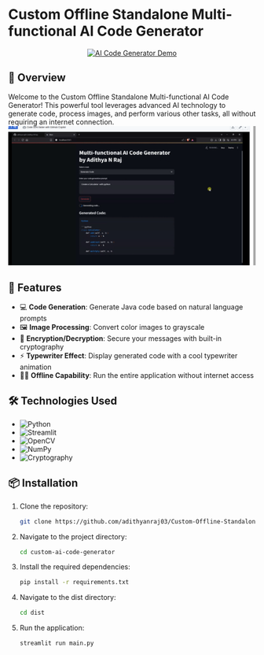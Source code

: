 #  Custom Offline Standalone Multi-functional AI Code Generator 

<p align="center">
  <a href="https://github.com/adithyanraj03/Custom-Offline-Standalone-Multi-functional-AI-Code-Generator/blob/main/Demo-video.gif" target="_blank">
    <img src="https://github.com/adithyanraj03/Custom-Offline-Standalone-Multi-functional-AI-Code-Generator/blob/main/Demo-video.gif" alt="AI Code Generator Demo" width="1200">
  </a>
</p>

## 🌟 Overview

Welcome to the Custom Offline Standalone Multi-functional AI Code Generator! This powerful tool leverages advanced AI technology to generate code, process images, and perform various other tasks, all without requiring an internet connection.
![Overview image ](https://github.com/adithyanraj03/Custom-Offline-Standalone-Multi-functional-AI-Code-Generator/blob/main/1.png)
## 🎨 Features

- 💻 **Code Generation**: Generate Java code based on natural language prompts
- 🖼️ **Image Processing**: Convert color images to grayscale
- 🔐 **Encryption/Decryption**: Secure your messages with built-in cryptography
- ⚡ **Typewriter Effect**: Display generated code with a cool typewriter animation
- 🏃‍♂️ **Offline Capability**: Run the entire application without internet access

## 🛠️ Technologies Used

- ![Python](https://img.shields.io/badge/-Python-3776AB?style=flat-square&logo=python&logoColor=white)
- ![Streamlit](https://img.shields.io/badge/-Streamlit-FF4B4B?style=flat-square&logo=streamlit&logoColor=white)
- ![OpenCV](https://img.shields.io/badge/-OpenCV-5C3EE8?style=flat-square&logo=opencv&logoColor=white)
- ![NumPy](https://img.shields.io/badge/-NumPy-013243?style=flat-square&logo=numpy&logoColor=white)
- ![Cryptography](https://img.shields.io/badge/-Cryptography-FCC624?style=flat-square&logo=linux&logoColor=black)

## 📦 Installation

1. Clone the repository:
   ```bash
   git clone https://github.com/adithyanraj03/Custom-Offline-Standalone-Multi-functional-AI-Code-Generator.git

2. Navigate to the project directory:

   ```bash
   cd custom-ai-code-generator

3. Install the required dependencies:

   ```bash
   pip install -r requirements.txt

4. Navigate to the dist directory:

   ```bash
   cd dist

5. Run the application:
   ```bash
   streamlit run main.py
